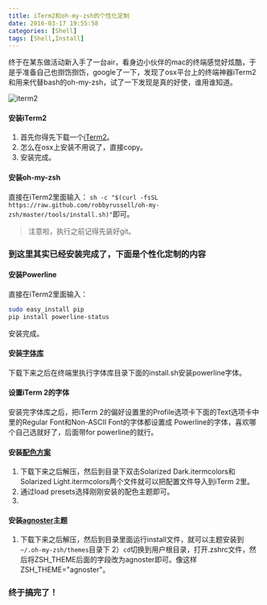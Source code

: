 ```yaml
---
title: iTerm2和oh-my-zsh的个性化定制
date: 2016-03-17 19:55:58
categories: [Shell]
tags: [Shell,Install]
---
```

终于在某东做活动新入手了一台air，看身边小伙伴的mac的终端感觉好炫酷，于是乎准备自己也捯饬捯饬，google了一下，发现了osx平台上的终端神器iTerm2和用来代替bash的oh-my-zsh，试了一下发现是真的好使，谁用谁知道。

<!-- more -->

![iterm2](https://tva1.sinaimg.cn/large/006tNbRwgy1g9qgln5wolj31400p0n4b.jpg)

#### 安装iTerm2
1. 首先你得先下载一个[iTerm2](http://www.iterm2.com/)。
2. 怎么在osx上安装不用说了，直接copy。
3. 安装完成。

#### 安装oh-my-zsh
直接在iTerm2里面输入：
`sh -c "$(curl -fsSL https://raw.github.com/robbyrussell/oh-my-zsh/master/tools/install.sh)"`即可。
> 注意啦，执行之前记得先装好git。

### 到这里其实已经安装完成了，下面是个性化定制的内容

#### 安装Powerline
直接在iTerm2里面输入：
```bash
sudo easy_install pip
pip install powerline-status
```
安装完成。

#### 安装[字体库](https://github.com/powerline/fonts)
下载下来之后在终端里执行字体库目录下面的install.sh安装powerline字体。

#### 设置iTerm 2的字体
安装完字体库之后，把iTerm 2的偏好设置里的Profile选项卡下面的Text选项卡中里的Regular Font和Non-ASCII Font的字体都设置成 Powerline的字体，喜欢哪个自己选就好了，后面带for powerline的就行。

#### 安装[配色方案](https://github.com/altercation/solarized)
1. 下载下来之后解压，然后到目录下双击Solarized Dark.itermcolors和Solarized Light.itermcolors两个文件就可以把配置文件导入到iTerm 2里。
2. 通过load presets选择刚刚安装的配色主题即可。
3.
#### 安装[agnoster](https://github.com/fcamblor/oh-my-zsh-agnoster-fcamblor)主题
1. 下载下来之后解压，然后到目录里面运行install文件，就可以主题安装到`~/.oh-my-zsh/themes`目录下
2）`cd`切换到用户根目录，打开.zshrc文件，然后将ZSH_THEME后面的字段改为agnoster即可。像这样ZSH_THEME="agnoster"。

### 终于搞完了！
